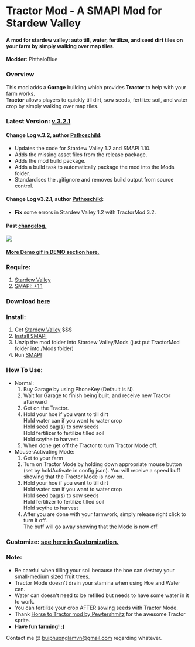 # Tractor Mod - A SMAPI Mod for Stardew Valley
#### A mod for stardew valley: auto till, water, fertilize, and seed dirt tiles on your farm by simply walking over map tiles. 

**Modder:** PhthaloBlue  
### Overview
This mod adds a **Garage** building which provides **Tractor** to help with your farm works.  
**Tractor** allows players to quickly till dirt, sow seeds, fertilize soil, and water crop by simply walking over map tiles.  

### Latest Version: [v.3.2.1](https://github.com/lambui/StardewValleyMod_TractorMod/releases)
#### Change Log **v.3.2**, author [**Pathoschild**](https://github.com/Pathoschild):
+ Updates the code for Stardew Valley 1.2 and SMAPI 1.10.
+ Adds the missing asset files from the release package.
+ Adds the mod build package.
+ Adds a build task to automatically package the mod into the Mods folder.
+ Standardises the .gitignore and removes build output from source control.

#### Change Log **v3.2.1**, author [**Pathoschild**](https://github.com/Pathoschild):
+ **Fix** some errors in Stardew Valley 1.2 with TractorMod 3.2.

#### Past [changelog.](https://github.com/lambui/StardewValleyMod_TractorMod/blob/master/Changelog.md)

![](https://github.com/lambui/StardewValleyMod_TractorMod/blob/gif/images/TractorGarage.png)

#### [More Demo gif in DEMO section here.](https://github.com/lambui/StardewValleyMod_TractorMod/blob/master/Changelog.md)

### Require:  
1. [Stardew Valley](http://store.steampowered.com/app/413150/)
2. [SMAPI: +1.1](https://github.com/ClxS/SMAPI/releases)

### Download [here](https://github.com/lambui/StardewValleyMod_TractorMod/releases)

### Install:  
1. Get [Stardew Valley](http://store.steampowered.com/app/413150/) $$$
2. [Install SMAPI](http://canimod.com/guides/using-mods#installing-smapi)
3. Unzip the mod folder into Stardew Valley/Mods (just put TractorMod folder into /Mods folder)
4. Run [SMAPI](http://canimod.com/guides/using-mods#installing-smapi)

### How To Use:
+ Normal: 
  1. Buy Garage by using PhoneKey (Default is N).
  2. Wait for Garage to finish being built, and receive new Tractor afterward
  2. Get on the Tractor.
  3. Hold your hoe if you want to till dirt  
    Hold water can if you want to water crop  
    Hold seed bag(s) to sow seeds  
    Hold fertilizer to fertilize tilled soil  
    Hold scythe to harvest  
  4. When done get off the Tractor to turn Tractor Mode off.
+ Mouse-Activating Mode:  
    1. Get to your farm
    2. Turn on Tractor Mode by holding down appropriate mouse button (set by holdActivate in config.json). 
    You will receive a speed buff showing that the Tractor Mode is now on.
    3. Hold your hoe if you want to till dirt  
    Hold water can if you want to water crop  
    Hold seed bag(s) to sow seeds  
    Hold fertilizer to fertilize tilled soil  
    Hold scythe to harvest  
    4. After you are done with your farmwork, simply release right click to turn it off.  
    The buff will go away showing that the Mode is now off.

### Customize: [see here in Customization.](https://github.com/lambui/StardewValleyMod_TractorMod/blob/master/Customization.md)  

### Note:  
+ Be careful when tilling your soil because the hoe can destroy your small-medium sized fruit trees.  
+ Tractor Mode doesn't drain your stamina when using Hoe and Water can.  
+ Water can doesn't need to be refilled but needs to have some water in it to work.  
+ You can fertilize your crop AFTER sowing seeds with Tractor Mode.  
+ Thank [Horse to Tractor mod by Pewtershmitz](http://community.playstarbound.com/threads/tractor-v-1-3-horse-replacement.108604/) for the awesome Tractor sprite.
+ **Have fun farming! :)**

Contact me @ [buiphuonglamvn@gmail.com](mailto:buiphuonglamvn@gmail.com) regarding whatever.
